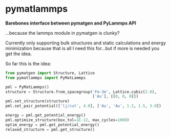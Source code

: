 # pymatlammps
**Barebones interface between pymatgen and PyLammps API**

...because the lammps module in pymatgen is clunky?

Currently only supporting bulk structures and static calculations and
energy minimization because that is all I need this for...but if more is needed
you get the idea.

So far this is the idea:
```python
from pymatgen import Structure, Lattice
from pymatlammps import PyMatLammps

pml = PyMatLammps()
structure = Structure.from_spacegroup('Fm-3m', Lattice.cubic(2.0),
                                      ['Au'], [[0, 0, 0]])
pml.set_structure(structure)
pml.set_pair_potential(['lj/cut', 4.0], ['Au', 'Au', 1.2, 1.5, 3.0])

energy = pml.get_potential_energy()
pml.optimize_structure(box_tol=1E-12, max_cycles=1000)
optim_energy = pml.get_potential_energy()
relaxed_structure = pml.get_structure()
```